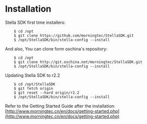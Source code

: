 Installation
============

Stella SDK first time installers:

        $ cd /opt
        $ git clone https://github.com/morningtec/StellaSDK.git
        $ /opt/StellaSDK/bin/stella-config --install

And also, You can clone form oschina's repository:

        $ cd /opt
        $ git clone http://git.oschina.net/morningtec/StellaSDK.git
        $ /opt/StellaSDK/bin/stella-config --install

Updating Stella SDK to r2.2

        $ cd /opt/StellaSDK
        $ git fetch origin
        $ git reset --hard origin/r2.2
        $ /opt/StellaSDK/bin/stella-config --install  

Refer to the Getting Started Guide after the installation: [http://www.morningtec.cn/en/docs/getting-started.php](http://www.morningtec.cn/en/docs/getting-started.php)
